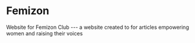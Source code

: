 # Femizon
Website for Femizon Club --- a website created to for articles empowering women and raising their voices
